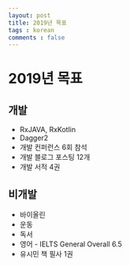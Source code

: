 ```yaml
---
layout: post
title: 2019년 목표
tags : korean
comments : false
---
```


# 2019년 목표

## 개발

- RxJAVA, RxKotlin
- Dagger2
- 개발 컨퍼런스 6회 참석
- 개발 블로그 포스팅 12개
- 개발 서적 4권

## 비개발

- 바이올린
- 운동
- 독서
- 영어 - IELTS General Overall 6.5
- 유시민 책 필사 1권